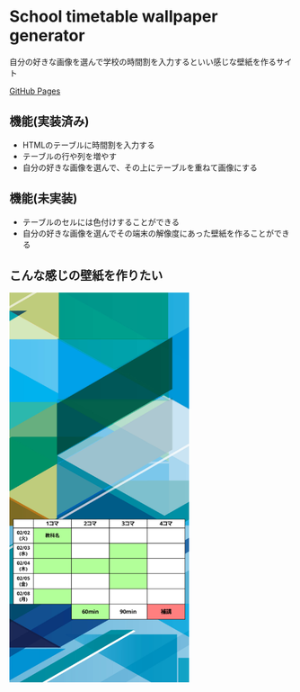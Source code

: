 # School timetable wallpaper generator
自分の好きな画像を選んで学校の時間割を入力するといい感じな壁紙を作るサイト

[GitHub Pages](https://nemuki.github.io/school-timetable-wallpaper-generator/)


## 機能(実装済み)
- HTMLのテーブルに時間割を入力する
- テーブルの行や列を増やす
- 自分の好きな画像を選んで、その上にテーブルを重ねて画像にする

## 機能(未実装)
- テーブルのセルには色付けすることができる
- 自分の好きな画像を選んでその端末の解像度にあった壁紙を作ることができる

## こんな感じの壁紙を作りたい
<img src="./image/example.png" width="320px">